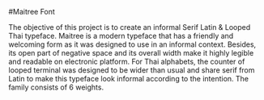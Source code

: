 #Maitree Font

The objective of this project is to create an informal Serif Latin & Looped Thai typeface. Maitree is a modern typeface that has a friendly and welcoming form as it was designed to use in an informal context. Besides, its open part of negative space and its overall width make it highly legible and readable on electronic platform. For Thai alphabets, the counter of looped terminal was designed to be wider than usual and share serif from Latin to make this typeface look informal according to the intention. The family consists of 6 weights.
